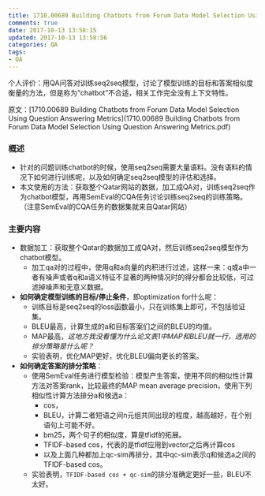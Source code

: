 ```yaml
---
title: 1710.00689 Building Chatbots from Forum Data Model Selection Using Question Answering Metrics
comments: true
date: 2017-10-13 13:58:15
updated: 2017-10-13 13:58:56
categories: QA
tags:
- QA
---
```

个人评价：用QA问答对训练seq2seq模型，讨论了模型训练的目标和答案相似度衡量的方法，但是称为“chatbot”不合适，相关工作完全没有上下文特性。
<!-- more -->

原文：[1710.00689 Building Chatbots from Forum Data Model Selection Using Question Answering Metrics](1710.00689 Building Chatbots from Forum Data Model Selection Using Question Answering Metrics.pdf)

### 概述
* 针对的问题训练chatbot的时候，使用seq2seq需要大量语料。没有语料的情况下如何进行训练呢，以及如何确定seq2seq模型的评估和选择。
* 本文使用的方法：获取整个Qatar网站的数据，加工成QA对，训练seq2seq作为chatbot模型，再用SemEval的CQA任务讨论训练seq2seq的训练策略。（注意SemEval的CQA任务的数据集就来自Qatar网站）

### 主要内容
* 数据加工：获取整个Qatar的数据加工成QA对，然后训练seq2seq模型作为chatbot模型。
	* 加工qa对的过程中，使用q和a向量的内积进行过滤，这样一来：q或a中一者有噪声或者q和a语义特征不显著的两种情况时的得分都会比较低，可过滤掉噪声和无意义数据。
* **如何确定模型训练的目标/停止条件**，即optimization for什么呢：
	* 训练目标是seq2seq的loss函数最小，只在训练集上即可，不包括验证集。
	* BLEU最高，计算生成的a和目标答案们之间的BLEU的均值。
	* MAP最高，_这地方我没看懂为什么论文表1中MAP和BLEU就一行，选用的排分策略是什么呢？_
	* 实验表明，优化MAP更好，优化BLEU偏向更长的答案。
* **如何确定答案的排分策略**：
	* 使用SemEval任务进行模型检验：模型产生答案，使用不同的相似性计算方法对答案rank，比较最终的MAP mean average precision，使用下列相似性计算方法排分a和候选a：
		* cos，
		* BLEU，计算二者短语之间n元组共同出现的程度，越高越好，在个别语句上可能不好。
		* bm25，两个句子的相似度，算是tfidf的拓展。
		* TFIDF-based cos，代表的是tfidf应用到vector之后再计算cos
		* 以及上面几种都加上qc-sim再排分，其中qc-sim表示q和候选a之间的TFIDF-based cos。
	* 实验表明，`TFIDF-based cos + qc-sim`的排分准确定更好一些，BLEU不太好。